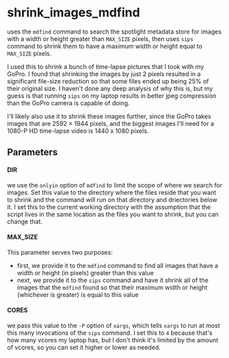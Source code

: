 # shrink_images_mdfind
uses the `mdfind` command to search the spotlight metadata store for images with a width or height greater than `MAX_SIZE` pixels, then uses `sips` command to shrink them to have a maximum width or height equal to `MAX_SIZE` pixels. 

I used this to shrink a bunch of time-lapse pictures that I took with my GoPro. I found that shrinking the images by just 2 pixels resulted in a significant file-size reduction so that some files ended up being 25% of their original size. I haven't done any deep analysis of why this is, but my guess is that running `sips` on my laptop results in better jpeg compression than the GoPro camera is capable of doing. 

I'll likely also use it to shrink these images further, since the GoPro takes images that are 2592 × 1944 pixels, and the biggest images I'll need for a 1080-P HD time-lapse video is 1440 x 1080 pixels. 

## Parameters
#### DIR
we use the `onlyin` option of `mdfind` to limit the scope of where we search for images. Set this value to the directory where the files reside that you want to shrink and the command will run on that directory and driectories below it. 
I set this to the current working directory with the assumption that the script lives in the same location as the files you want to shrink, but you can change that. 

#### MAX_SIZE
This parameter serves two purposes:
* first, we provide it to the `mdfind` command to find all images that have a width or height (in pixels) greater than this value
* next, we provide it to the `sips` command and have it shrink all of the images that the `mdfind` found so that their maximum width or height (whichever is greater) is equal to this value

#### CORES
we pass this value to the `-P` option of `xargs`, which tells `xargs` to run at most this many invocations of the `sips` command. 
I set this to `4` because that's how many vcores my laptop has, but I don't think it's limited by the amount of vcores, so you can set it higher or lower as needed. 
